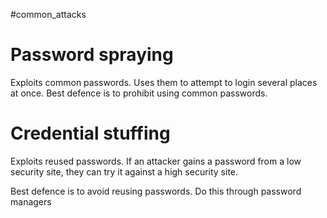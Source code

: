 #common_attacks 

# Password spraying
Exploits common passwords. Uses them to attempt to login several places at once. 
Best defence is to prohibit using common passwords.

# Credential stuffing
Exploits reused passwords.
If an attacker gains a password from a low security site, they can try it against a high security site. 

Best defence is to avoid reusing passwords. Do this through password managers
